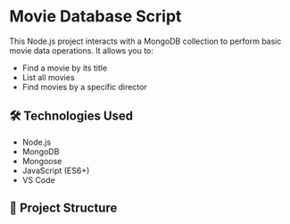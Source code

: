 # Movie Database Script

This Node.js project interacts with a MongoDB collection to perform basic movie data operations. It allows you to:

- Find a movie by its title
- List all movies
- Find movies by a specific director

## 🛠 Technologies Used

- Node.js
- MongoDB
- Mongoose
- JavaScript (ES6+)
- VS Code

## 📁 Project Structure

